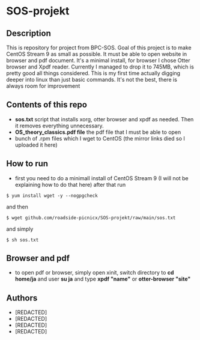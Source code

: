 # SOS-projekt
## Description
This is repository for project from BPC-SOS. Goal of this project is to make CentOS Stream 9 as small as possible. It must be able to open website in browser and pdf document. It's a minimal install, for browser I chose Otter browser and Xpdf reader. Currently I managed to drop it to 745MB, which is pretty good all things considered. This is my first time actually digging deeper into linux than just basic commands. It's not the best, there is always room for improvement
## Contents of this repo
- **sos.txt** script that installs xorg, otter browser and xpdf as needed. Then it removes everything unnecessary.
- **OS_theory_classics.pdf file** the pdf file that I must be able to open 
- bunch of .rpm files which I wget to CentOS (the mirror links died so I uploaded it here)
## How to run
- first you need to do a minimall install of CentOS Stream 9 (I will not be explaining how to do that here)
after that run
 ```shell
$ yum install wget -y --nogpgcheck
```
and then
 ```shell
$ wget github.com/roadside-picnicx/SOS-projekt/raw/main/sos.txt
```
and simply 
 ```shell
$ sh sos.txt
```
## Browser and pdf
- to open pdf or browser, simply open xinit, switch directory to **cd home/ja** and user **su ja** and type **xpdf "name"** or **otter-browser "site"**

## Authors
- [REDACTED]
- [REDACTED]
- [REDACTED]
- [REDACTED]

